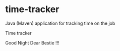 # time-tracker
Java (Maven) application for tracking time on the job

Time tracker

Good Night Dear Bestie !!!
